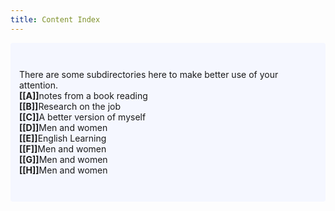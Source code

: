 ```yaml
---
title: Content Index
---
```

<p style="padding: 3em 1em; background: #f5f7ff; border-radius: 4px;">
  There are some subdirectories here to make better use of your attention. <br>
  <span style="font-weight: bold">[[A]]</span>notes from a book reading <br>
  <span style="font-weight: bold">[[B]]</span>Research on the job<br>
  <span style="font-weight: bold">[[C]]</span>A better version of myself<br>
  <span style="font-weight: bold">[[D]]</span>Men and women<br>
  <span style="font-weight: bold">[[E]]</span>English Learning<br>
  <span style="font-weight: bold">[[F]]</span>Men and women<br>
  <span style="font-weight: bold">[[G]]</span>Men and women<br>
  <span style="font-weight: bold">[[H]]</span>Men and women<br>
  

  
</p>
